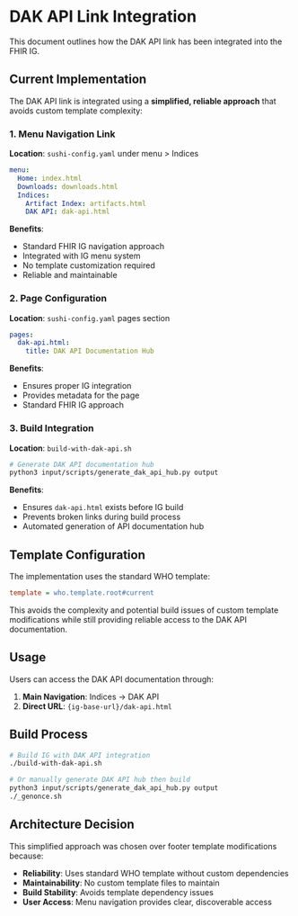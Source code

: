 # DAK API Link Integration

This document outlines how the DAK API link has been integrated into the FHIR IG.

## Current Implementation

The DAK API link is integrated using a **simplified, reliable approach** that avoids custom template complexity:

### 1. Menu Navigation Link
**Location**: `sushi-config.yaml` under menu > Indices
```yaml
menu:
  Home: index.html 
  Downloads: downloads.html
  Indices:
    Artifact Index: artifacts.html
    DAK API: dak-api.html
```
**Benefits**: 
- Standard FHIR IG navigation approach
- Integrated with IG menu system
- No template customization required
- Reliable and maintainable

### 2. Page Configuration
**Location**: `sushi-config.yaml` pages section
```yaml
pages:
  dak-api.html:
    title: DAK API Documentation Hub
```
**Benefits**:
- Ensures proper IG integration
- Provides metadata for the page
- Standard FHIR IG approach

### 3. Build Integration
**Location**: `build-with-dak-api.sh`
```bash
# Generate DAK API documentation hub
python3 input/scripts/generate_dak_api_hub.py output
```
**Benefits**:
- Ensures `dak-api.html` exists before IG build
- Prevents broken links during build process
- Automated generation of API documentation hub

## Template Configuration

The implementation uses the standard WHO template:
```ini
template = who.template.root#current
```

This avoids the complexity and potential build issues of custom template modifications while still providing reliable access to the DAK API documentation.

## Usage

Users can access the DAK API documentation through:

1. **Main Navigation**: Indices → DAK API 
2. **Direct URL**: `{ig-base-url}/dak-api.html`

## Build Process

```bash
# Build IG with DAK API integration
./build-with-dak-api.sh

# Or manually generate DAK API hub then build
python3 input/scripts/generate_dak_api_hub.py output
./_genonce.sh
```

## Architecture Decision

This simplified approach was chosen over footer template modifications because:

- **Reliability**: Uses standard WHO template without custom dependencies
- **Maintainability**: No custom template files to maintain
- **Build Stability**: Avoids template dependency issues
- **User Access**: Menu navigation provides clear, discoverable access
